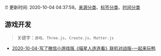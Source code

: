 :alarm_clock: 更新时间: 2020-10-04 04:37:59。[来源分类](../README.md)、[标签分类](../TAGS.md)、[时间分类](../TIMELINE.md)

## 游戏开发


> 关键字：`游戏`、`Three.js`、`Create.js`、`Matter.js`



- [2020-10-04-写了微信小游戏版《喵星人连连看》联机对战版-一起来玩鸭](https://www.v2ex.com/t/712453) 